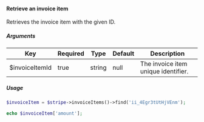 #### Retrieve an invoice item

Retrieves the invoice item with the given ID.

##### Arguments

<table>
    <thead>
        <th>Key</th>
        <th>Required</th>
        <th>Type</th>
        <th>Default</th>
        <th>Description</th>
    </thead>
    <tbody>
        <tr>
            <td>$invoiceItemId</td>
            <td>true</td>
            <td>string</td>
            <td>null</td>
            <td>The invoice item unique identifier.</td>
        </tr>
    </tbody>
</table>

##### Usage

```php
$invoiceItem = $stripe->invoiceItems()->find('ii_4Egr3tUtHjVEnm');

echo $invoiceItem['amount'];
```
